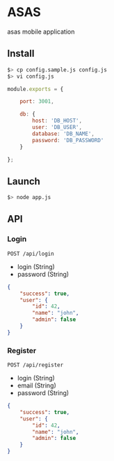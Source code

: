 # ASAS

asas mobile application

## Install

```bash
$> cp config.sample.js config.js
$> vi config.js
```

```js
module.exports = {

    port: 3001,

    db: {
        host: 'DB_HOST',
        user: 'DB_USER',
        database: 'DB_NAME',
        password: 'DB_PASSWORD'
    }

};
```

## Launch

```bash
$> node app.js
```

## API

### Login
`POST /api/login`  

 * login (String)
 * password (String)

```json
{
    "success": true,
    "user": {
        "id": 42,
        "name": "john",
        "admin": false
    }
}
```

### Register
`POST /api/register`  

 * login (String)
 * email (String)
 * password (String)

```json
{
    "success": true,
    "user": {
        "id": 42,
        "name": "john",
        "admin": false
    }
}
```
